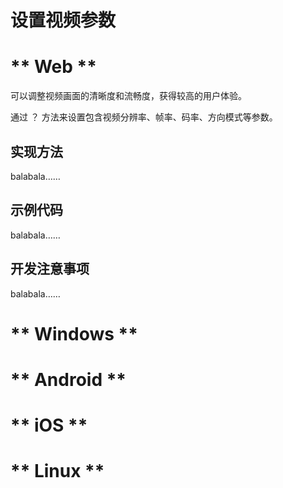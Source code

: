 # 设置视频参数

<!-- tabs:start -->

# ** Web **

可以调整视频画面的清晰度和流畅度，获得较高的用户体验。    

通过 ？ 方法来设置包含视频分辨率、帧率、码率、方向模式等参数。    

## 实现方法

balabala……    

## 示例代码

balabala……    

## 开发注意事项

balabala……  

# ** Windows **



# ** Android **

# ** iOS **

# ** Linux **


<!-- tabs:end -->

